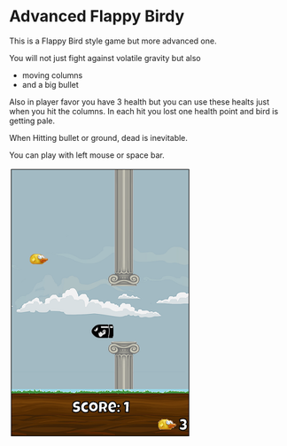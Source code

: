 ﻿# Advanced Flappy Birdy

This is a Flappy Bird style game but more advanced one.

You will not just fight against volatile gravity but also
 - moving columns
 - and a big bullet

Also in player favor you have 3 health but you can use these healts 
just when you hit the columns. In each hit you lost one health point
and bird is getting pale.

When Hitting bullet or ground, dead is inevitable.

You can play with left mouse or space bar.

![Game Scene](gameScene.png)
